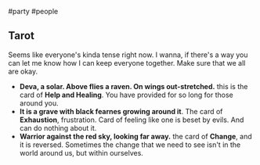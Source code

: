 #party #people 

## Tarot

Seems like everyone's kinda tense right now. I wanna, if there's a way you can let me know how I can keep everyone together. Make sure that we all are okay.

- **Deva, a solar. Above flies a raven. On wings out-stretched.** this is the card of **Help and Healing**. You have provided for so long for those around you.
- **It is a grave with black fearnes growing around it**. The card of **Exhaustion**, frustration. Card of feeling like one is beset by evils. And can do nothing about it.
- **Warrior against the red sky, looking far away.** the card of **Change**, and it is reversed. Sometimes the change that we need to see isn't in the world around us, but within ourselves.

